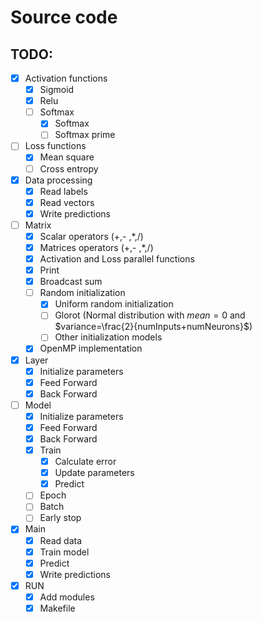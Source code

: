 # Source code

## TODO:

- [x] Activation functions
  - [x] Sigmoid
  - [x] Relu
  - [ ] Softmax
    - [x] Softmax
    - [ ] Softmax prime
- [ ] Loss functions
  - [x] Mean square
  - [ ] Cross entropy
- [x] Data processing
  - [x] Read labels
  - [x] Read vectors
  - [x] Write predictions
- [ ] Matrix
  - [x] Scalar operators (+,- ,*,/)
  - [x] Matrices operators (+,- ,*,/)
  - [x] Activation and Loss parallel functions
  - [x] Print
  - [x] Broadcast sum
  - [ ] Random initialization
    - [x] Uniform random initialization
    - [ ] Glorot (Normal distribution with $mean=0$ and $variance=\frac{2}{numInputs+numNeurons}$)
    - [ ] Other initialization models
  - [x] OpenMP implementation
- [x] Layer
  - [x] Initialize parameters
  - [x] Feed Forward
  - [x] Back Forward
- [ ] Model
  - [x] Initialize parameters
  - [x] Feed Forward
  - [x] Back Forward
  - [x] Train
    - [x] Calculate error
    - [x] Update parameters
    - [x] Predict
  - [ ] Epoch
  - [ ] Batch
  - [ ] Early stop
- [x] Main
  - [x] Read data
  - [x] Train model
  - [x] Predict
  - [x] Write predictions
- [x] RUN
  - [x] Add modules
  - [x] Makefile
